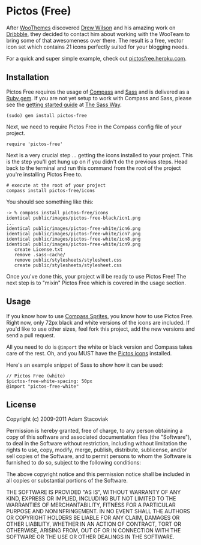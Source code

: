 # Pictos (Free)

After [WooThemes](http://www.woothemes.com/) discovered [Drew Wilson](http://www.drewwilson.com/) and his amazing work on [Dribbble](http://dribbble.com/shots/17846-Pictos-Free), they decided to contact him about working with the WooTeam to bring some of that awesomeness over there. The result is a free, vector icon set which contains 21 icons perfectly suited for your blogging needs.

For a quick and super simple example, check out [pictosfree.heroku.com](http://pictosfree.heroku.com/).

## Installation

Pictos Free requires the usage of [Compass](http://compass-style.org/) and [Sass](http://sass-lang.com/) and is delivered as a [Ruby gem](https://rubygems.org/gems/pictos-free). If you are not yet setup to work with Compass and Sass, please see the [getting started guide](http://thesassway.com/beginner/getting-started-with-sass-and-compass) at [The Sass Way](http://thesassway.com/).

    (sudo) gem install pictos-free

Next, we need to require Pictos Free in the Compass config file of your project.

    require 'pictos-free'

Next is a very crucial step ... getting the icons installed to your project. This is the step you'll get hung up on if you didn't do the previous steps. Head back to the terminal and run this command from the root of the project you're installing Pictos Free to.

    # execute at the root of your project
    compass install pictos-free/icons

You should see something like this:

    -> % compass install pictos-free/icons
    identical public/images/pictos-free-black/icn1.png 
    ...
    identical public/images/pictos-free-white/icn6.png 
    identical public/images/pictos-free-white/icn7.png 
    identical public/images/pictos-free-white/icn8.png 
    identical public/images/pictos-free-white/icn9.png 
       create License.txt 
       remove .sass-cache/ 
       remove public/stylesheets/stylesheet.css 
       create public/stylesheets/stylesheet.css 

Once you've done this, your project will be ready to use Pictos Free! The next step is to "mixin" Pictos Free which is covered in the usage section.

## Usage

If you know how to use [Compass Sprites](http://compass-style.org/reference/compass/utilities/sprites/), you know how to use Pictos Free. Right now, only 72px black and white versions of the icons are included. If you'd like to use other sizes, feel fork this project, add the new versions and send a pull request.

All you need to do is `@import` the white or black version and Compass takes care of the rest. Oh, and you MUST have the [Pictos icons](https://github.com/adamstac/pictos-free/tree/master/templates/icons) installed.

Here's an example snippet of Sass to show how it can be used:

    // Pictos Free (white)
    $pictos-free-white-spacing: 50px
    @import "pictos-free-white"

## License

Copyright (c) 2009-2011 Adam Stacoviak

Permission is hereby granted, free of charge, to any person obtaining a copy of this software and associated documentation files (the "Software"), to deal in the Software without restriction, including without limitation the rights to use, copy, modify, merge, publish, distribute, sublicense, and/or sell copies of the Software, and to permit persons to whom the Software is furnished to do so, subject to the following conditions:

The above copyright notice and this permission notice shall be included in all copies or substantial portions of the Software.

THE SOFTWARE IS PROVIDED "AS IS", WITHOUT WARRANTY OF ANY KIND, EXPRESS OR IMPLIED, INCLUDING BUT NOT LIMITED TO THE WARRANTIES OF MERCHANTABILITY, FITNESS FOR A PARTICULAR PURPOSE AND NONINFRINGEMENT. IN NO EVENT SHALL THE AUTHORS OR COPYRIGHT HOLDERS BE LIABLE FOR ANY CLAIM, DAMAGES OR OTHER LIABILITY, WHETHER IN AN ACTION OF CONTRACT, TORT OR OTHERWISE, ARISING FROM, OUT OF OR IN CONNECTION WITH THE SOFTWARE OR THE USE OR OTHER DEALINGS IN THE SOFTWARE.